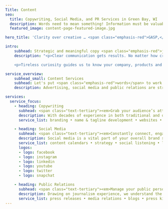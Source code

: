 ```yaml
---
Title: Content
seo:
  title: Copywriting, Social Media, and PR Services in Green Bay, WI
  description: Words need to mean something! Information must be valuable and relevant. Learn more today about how at Insight, we lead with clarity to ensure your message is strategic, accurate and consistent.
  featured_image: content-page-featured-image.jpg

hero_title: 'Clarity over creative … <span class="emphasis-red">GASP,</span> we said it.'

intro: 
    subhead: Strategic and meaningful copy <span class="emphasis-red">jumpstarts</span> successful creative.
    description: "<p>Clear communication gets results. No matter how creative something is, if the message gets lost, it’s destined to fail. We’re never creative for the sake of trying to be clever, cute or obscure. Words need to mean something! Information must be valuable and relevant. That’s why our writers research, ask questions and then ask more questions before our hands hit the keyboard.</p>

    <p>Tireless curiosity guides us to know your company, products and people to then develop a voice that uniquely reflects you and a strategy that achieves your goals. Sure, we could rev the creative engines and toss flashy words into art … but at Insight, we lead with clarity to ensure your message is strategic, accurate and consistent. Then the real fun begins. Smart, meaningful creative is born.</p>"

service_overview: 
    subhead_small: Content Services
    subhead: Let's put <span class="emphasis-red">words</span> to work!
    description: Advertising, social media and public relations are stronger together. By enlisting the help of our experienced writers, you’ll revel in <strong>cohesive strategy and consistent messaging</strong> right from the start.

services: 
  service_focus: 
    - heading: Copywriting
      subhead: <span class="text-tertiary"><em>Grab your audience’s attention and communicate in your voice.</em></span>
      description: With decades of experience in both traditional and digital media, our writers harness AP style, journalistic integrity and unbridled imagination to weave your words into impactful stories.
      service_list: branding • name & tagline development • websites • digital ads • infographics • radio scripts • video storyboards • print ads • case studies • posters • brochures • sponsored editorial • whitepapers • promotional emails • editing • proofreading

    - heading: Social Media
      subhead: <span class="text-tertiary"><em>Constantly connect, engage with and build your following online.</em></span>
      description: Social media is a vital part of your overall brand strategy and should be handled by professionals. We were there when social media first broke onto the scene. For years, we’ve followed trends, tested content, enlisted helpful software and perfected our process for easy daily management.
      service_list: content calendars • strategy • social listening • live coverage • event promotions • stories • custom graphics • videos • influencer campaigns • giveaways • audience research • targeting ads • data analysis • recruitment
      logos: 
      - logo: facebook
      - logo: instagram
      - logo: linkedin
      - logo: youtube
      - logo: twitter
      - logo: snapchat

    - heading: Public Relations
      subhead: <span class="text-tertiary"><em>Manage your public persona through reputable third-party recognition.</em></span>
      description: Drawing on journalism experience, we understand the pitching process and the value of earned media. We’ve done the groundwork, spending years building valuable relationships with news, trade, lifestyle and emerging media. Now let us introduce your story to the masses on a local, national, even global, level. 
      service_list: press releases • media relations • blogs • press kits • PSAs • reputation management • speeches • editorial pitches • event planning & promotions • creative campaigns • press conferences • newsletters • internal communications • media monitoring • coverage reports • crisis communications
---
```

